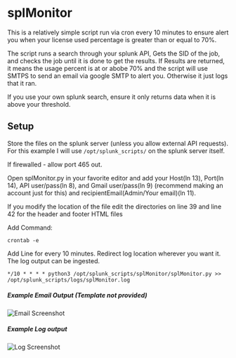 # splMonitor
This is a relatively simple script run via cron every 10 minutes to ensure alert you when your license used percentage is greater than or equal to 70%.

The script runs a search through your splunk API, Gets the SID of the job, and checks the job until it is done to get the results. If Results are returned, it means the usage percent is at or abobe 70% and the script will use SMTPS to send an email via google SMTP to alert you. Otherwise it just logs that it ran.

If you use your own splunk search, ensure it only returns data when it is above your threshold.

## Setup
Store the files on the splunk server (unless you allow external API requests). For this example I will use ```/opt/splunk_scripts/``` on the splunk server itself.

If firewalled - allow port 465 out.

Open splMonitor.py in your favorite editor and add your Host(ln 13), Port(ln 14), API user/pass(ln 8), and Gmail user/pass(ln 9) (recommend making an account just for this) and recipientEmail(Admin/Your email)(ln 11).

If you modify the location of the file edit the directories on line 39 and line 42 for the header and footer HTML files

Add 
Command:
```
crontab -e
```
Add Line for every 10 minutes. Redirect log location wherever you want it. The log output can be ingested.
```
*/10 * * * * python3 /opt/splunk_scripts/splMonitor/splMonitor.py >> /opt/splunk_scripts/logs/splMonitor.log
```

##### Example Email Output (Template not provided)
![Email Screenshot](https://image.prntscr.com/image/7ZHKkZtKRTmzGO7nPPeqKA.png)

##### Example Log output
![Log Screenshot](https://image.prntscr.com/image/iE4AEhOOQ1i6IYNBLbUTWw.png)
